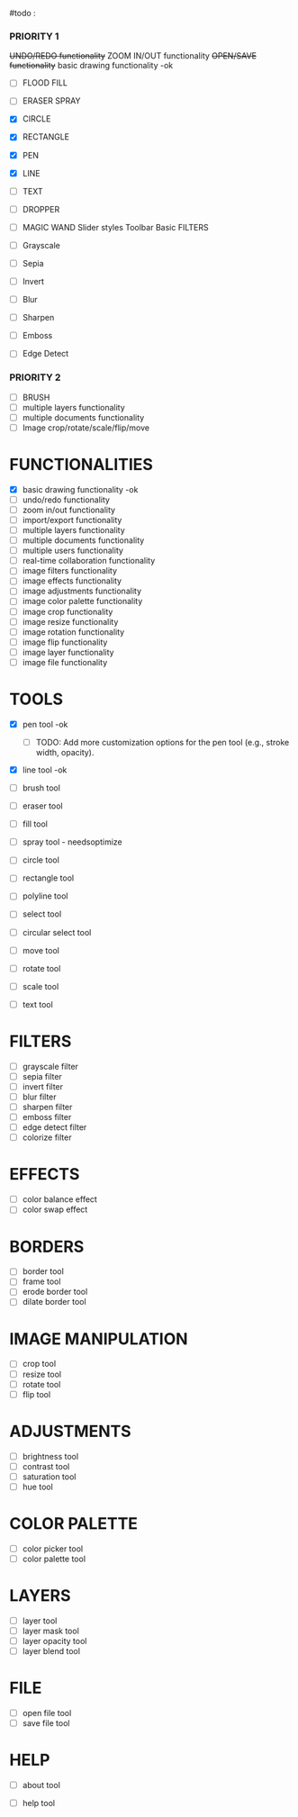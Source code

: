 #todo : 

### PRIORITY 1
~~UNDO/REDO functionality~~
ZOOM IN/OUT functionality
~~OPEN/SAVE functionality~~
basic drawing functionality -ok
- [ ] FLOOD FILL
- [ ] ERASER
SPRAY
- [x] CIRCLE
- [x] RECTANGLE
- [x] PEN
- [x] LINE
- [ ] TEXT
- [ ] DROPPER
- [ ] MAGIC WAND
Slider styles
Toolbar
Basic FILTERS
- [ ] Grayscale
- [ ] Sepia
- [ ] Invert
- [ ] Blur
- [ ] Sharpen
- [ ] Emboss
- [ ] Edge Detect


### PRIORITY 2
- [ ] BRUSH
- [ ] multiple layers functionality
- [ ] multiple documents functionality
- [ ] Image crop/rotate/scale/flip/move

# FUNCTIONALITIES
- [x] basic drawing functionality -ok
- [ ] undo/redo functionality 
- [ ] zoom in/out functionality
- [ ] import/export functionality
- [ ] multiple layers functionality
- [ ] multiple documents functionality
- [ ] multiple users functionality
- [ ] real-time collaboration functionality
- [ ] image filters functionality
- [ ] image effects functionality
- [ ] image adjustments functionality
- [ ] image color palette functionality
- [ ] image crop functionality
- [ ] image resize functionality
- [ ] image rotation functionality
- [ ] image flip functionality
- [ ] image layer functionality
- [ ] image file functionality

# TOOLS
- [x] pen tool -ok  
  - [ ] TODO: Add more customization options for the pen tool (e.g., stroke width, opacity).

- [x] line tool -ok
- [ ] brush tool
- [ ] eraser tool
- [ ] fill tool
- [ ] spray tool - needsoptimize
- [ ] circle tool
- [ ] rectangle tool
- [ ] polyline tool
- [ ] select tool
- [ ] circular select tool
- [ ] move tool
- [ ] rotate tool
- [ ] scale tool
- [ ] text tool


# FILTERS
- [ ] grayscale filter
- [ ] sepia filter
- [ ] invert filter
- [ ] blur filter
- [ ] sharpen filter
- [ ] emboss filter
- [ ] edge detect filter
- [ ] colorize filter

# EFFECTS
- [ ] color balance effect
- [ ] color swap effect

# BORDERS
- [ ] border tool
- [ ] frame tool
- [ ] erode border tool
- [ ] dilate border tool

# IMAGE MANIPULATION
- [ ] crop tool
- [ ] resize tool
- [ ] rotate tool
- [ ] flip tool

# ADJUSTMENTS
- [ ] brightness tool
- [ ] contrast tool
- [ ] saturation tool
- [ ] hue tool

# COLOR PALETTE
- [ ] color picker tool
- [ ] color palette tool

# LAYERS
- [ ] layer tool
- [ ] layer mask tool
- [ ] layer opacity tool
- [ ] layer blend tool

# FILE
- [ ] open file tool
- [ ] save file tool

# HELP
- [ ] about tool
- [ ] help tool


